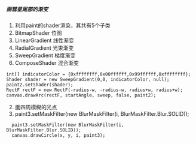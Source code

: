 ##### 画彗星尾部的渐变
1. 利用paint的shader渲染，其共有5个子类
  1. BitmapShader   位图
  2. LinearGradient 线性渐变
  3. RadialGradient 光束渐变
  4. SweepGradient  梯度渐变
  5. ComposeShader  混合渐变
```
int[] indicatorColor = {0xffffffff,0x00ffffff,0x99ffffff,0xffffffff};
Shader shader = new SweepGradient(0,0, indicatorColor, null);
paint2.setShader(shader);
RectF rectF = new RectF(-radius-w, -radius-w, radius+w, radius+w);
canvas.drawArc(rectF, startAngle, sweep, false, paint2);
```

2. 画四周模糊的光点
  1. paint3.setMaskFilter(new BlurMaskFilter(i, BlurMaskFilter.Blur.SOLID));
  ```
    paint3.setMaskFilter(new BlurMaskFilter(i, BlurMaskFilter.Blur.SOLID));
    canvas.drawCircle(x, y, i, paint3);
  ```
